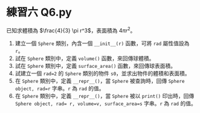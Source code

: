 # 練習六 Q6.py

已知求體積為 $\frac{4}{3} \pi r^3$，表面積為 $4\pi r^2$。

1. 建立一個 `Sphere` 類別，內含一個 `__init__(r)` 函數，可將 `rad` 屬性值設為 `r`。
2. 試在 `Sphere` 類別中，定義 `volume()` 函數，來回傳球體積。
3. 試在 `Sphere` 類別中，定義 `surface_area()` 函數，來回傳球表面積。
4. 試建立一個 `rad=2` 的 `Sphere` 類別的物件 `s0`，並求出物件的體積和表面積。
5. 在 `Sphere` 類別中，定義 `__repr__()`，當 `Sphere` 被查詢時，回傳 `Sphere object, rad=r` 字串。`r` 為 `rad` 的值。
6. 在 `Sphere` 類別中，定義 `__repr__()`，當 `Sphere` 被以 `print()` 印出時，回傳 `Sphere object, rad= r, volume=v, surface_area=s` 字串。`r` 為 `rad` 的值。
